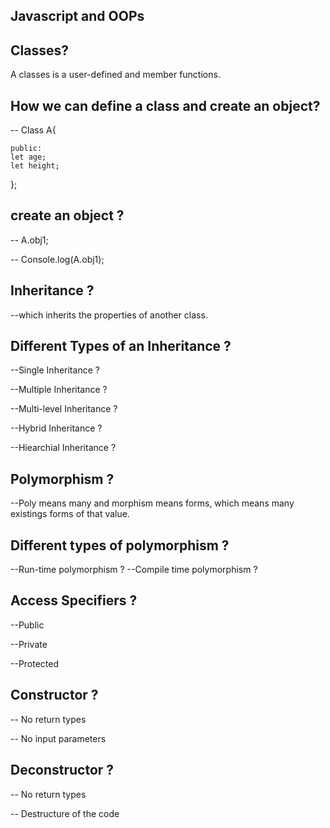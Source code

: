 ## Javascript and OOPs

## Classes?

A classes is a user-defined and member functions.

## How we can define a class and create an object?

-- Class A{

    public:
    let age;
    let height;
};

## create an object ?


-- A.obj1;


-- Console.log(A.obj1);

## Inheritance ?
--which inherits the properties of another class.

## Different Types of an Inheritance ?
--Single Inheritance ?

--Multiple Inheritance ?

--Multi-level Inheritance ?

--Hybrid Inheritance ?

--Hiearchial Inheritance ?

## Polymorphism ?

--Poly means many and morphism means forms, which means many existings forms of that value.

## Different types of polymorphism ?

--Run-time polymorphism ?
--Compile time polymorphism ?

## Access Specifiers ?

--Public

--Private

--Protected 

## Constructor ?

-- No return types 

-- No input parameters 

## Deconstructor ?

-- No return types

-- Destructure of the code



